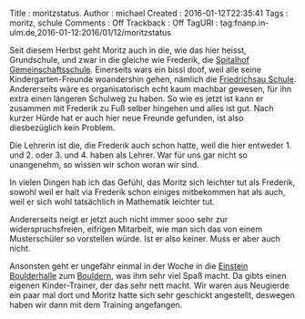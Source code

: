 Title     : moritzstatus.
Author    : michael
Created   : 2016-01-12T22:35:41
Tags      : moritz, schule
Comments  : Off
Trackback : Off
TagURI    : tag:fnanp.in-ulm.de,2016-01-12:2016/01/12/moritzstatus

Seit diesem Herbst geht Moritz auch in die, wie das hier heisst,
Grundschule, und zwar in die gleiche wie Frederik, die [Spitalhof
Gemeinschaftsschule][SHS]. Einerseits wars ein bissl doof, weil alle seine
Kindergarten-Freunde woandershin gehen, nämlich die [Friedrichsau
Schule][FGS]. Andererseits wäre es organisatorisch echt kaum machbar
gewesen, für ihn extra einen längeren Schulweg zu haben. So wie es jetzt
ist kann er zusammen mit Frederik zu Fuß selber hingehen und alles ist
gut. Nach kurzer Hürde hat er auch hier neue Freunde gefunden, ist also
diesbezüglich kein Problem.

Die Lehrerin ist die, die Frederik auch schon hatte, weil die hier
entweder 1. und 2. oder 3. und 4. haben als Lehrer. War für uns gar nicht
so unangenehm, so wissen wir schon woran wir sind.

In vielen Dingen hab ich das Gefühl, das Moritz sich leichter tut als
Frederik, sowohl weil er halt via Frederik schon einiges mitbekommen hat
als auch, weil er sich wohl tatsächlich in Mathematik leichter tut.

Andererseits neigt er jetzt auch nicht immer sooo sehr zur
widerspruchsfreien, eifrigen Mitarbeit, wie man sich das von einem
Musterschüler so vorstellen würde. Ist er also keiner. Muss er aber auch
nicht.

Ansonsten geht er ungefähr einmal in der Woche in die [Einstein
Boulderhalle][EBH] zum [Bouldern][], was ihm sehr viel Spaß macht. Da
gibts einen eigenen Kinder-Trainer, der das sehr nett macht. Wir waren aus
Neugierde ein paar mal dort und Moritz hatte sich sehr geschickt
angestellt, deswegen haben wir dann mit dem Training angefangen.




[SHS]: http://shs.schule.ulm.de/
[FGS]: http://www.fgs.schule.ulm.de/
[EBH]: http://www.boulderhalle-ulm.de/
[Bouldern]: https://de.wikipedia.org/wiki/Bouldern
